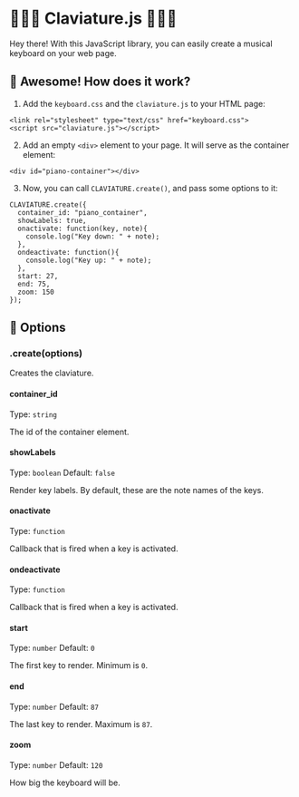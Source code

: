 # 🎹🎹🎹 Claviature.js 🎹🎹🎹

Hey there! With this JavaScript library, you can easily
create a musical keyboard on your web page.

## 🎉 Awesome! How does it work?

1. Add the `keyboard.css` and the `claviature.js` to your HTML page:

```
<link rel="stylesheet" type="text/css" href="keyboard.css">
<script src="claviature.js"></script>
```

2. Add an empty `<div>` element to your page. It will serve as the container element:

```
<div id="piano-container"></div>
```

3. Now, you can call `CLAVIATURE.create()`, and pass some options to it:

```
CLAVIATURE.create({
  container_id: "piano_container",
  showLabels: true,
  onactivate: function(key, note){
    console.log("Key down: " + note);
  },
  ondeactivate: function(){
    console.log("Key up: " + note);
  },
  start: 27,
  end: 75,
  zoom: 150
});
```

## 🔧 Options

### .create(options)

Creates the claviature.

#### container_id

Type: `string`

The id of the container element.

#### showLabels

Type: `boolean`
Default: `false`

Render key labels. By default, these are the note names of the keys.

#### onactivate

Type: `function`

Callback that is fired when a key is activated.

#### ondeactivate

Type: `function`

Callback that is fired when a key is activated.

#### start

Type: `number`
Default: `0`

The first key to render. Minimum is `0`.

#### end

Type: `number`
Default: `87`

The last key to render. Maximum is `87`.

#### zoom

Type: `number`
Default: `120`

How big the keyboard will be.
